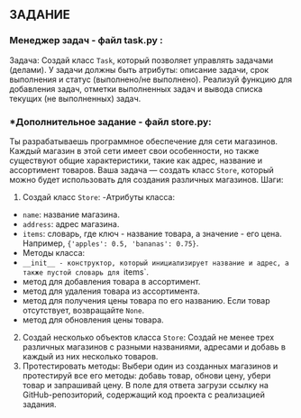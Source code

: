 ## ЗАДАНИЕ
### Менеджер задач  - файл task.py :
Задача: Создай класс `Task`, который позволяет управлять задачами (делами). У задачи должны быть атрибуты: описание задачи, срок выполнения и статус (выполнено/не выполнено). Реализуй функцию для добавления задач, отметки выполненных задач и вывода списка текущих (не выполненных) задач.  
### *Дополнительное задание - файл store.py:
Ты разрабатываешь программное обеспечение для сети магазинов. Каждый магазин в этой сети имеет свои особенности, но также существуют общие характеристики, такие как адрес, название и ассортимент товаров. Ваша задача — создать класс `Store`, который можно будет использовать для создания различных магазинов.
Шаги:
1. Создай класс `Store`:
-Атрибуты класса:
- `name`: название магазина.
- `address`: адрес магазина.
- `items`: словарь, где ключ - название товара, а значение - его цена. Например, `{'apples': 0.5, 'bananas': 0.75}`.
- Методы класса:
- `__init__ - конструктор, который инициализирует название и адрес, а также пустой словарь для `items`.
-  метод для добавления товара в ассортимент.
- метод для удаления товара из ассортимента.
- метод для получения цены товара по его названию. Если товар отсутствует, возвращайте `None`.
- метод для обновления цены товара.
2. Создай несколько объектов класса `Store`:
Создай не менее трех различных магазинов с разными названиями, адресами и добавь в каждый из них несколько товаров.
3. Протестировать методы:
Выбери один из созданных магазинов и протестируй все его методы: добавь товар, обнови цену, убери товар и запрашивай цену.
В поле для ответа загрузи ссылку на GitHub-репозиторий, содержащий код проекта с реализацией задания.
